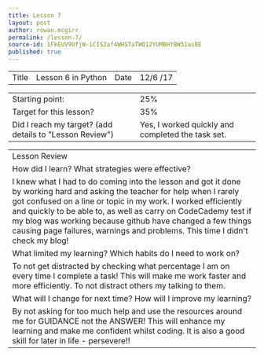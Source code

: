 ```yaml
---
title: Lesson 7
layout: post
author: rowan.mcgirr
permalink: /lesson-7/
source-id: 1FkEUV9UfjW-iCIS2af4WHSTaTWQ12YUMBHYBW31asBE
published: true
---
```

<table>
  <tr>
    <td>Title</td>
    <td>Lesson 6 in Python</td>
    <td>Date</td>
    <td>12/6
/17</td>
  </tr>
</table>


<table>
  <tr>
    <td>Starting point:</td>
    <td>25%</td>
  </tr>
  <tr>
    <td>Target for this lesson?</td>
    <td>35%</td>
  </tr>
  <tr>
    <td>Did I reach my target? 
(add details to "Lesson Review")</td>
    <td>Yes, I worked quickly and completed the task set.</td>
  </tr>
</table>


<table>
  <tr>
    <td>Lesson Review</td>
  </tr>
  <tr>
    <td>How did I learn? What strategies were effective? </td>
  </tr>
  <tr>
    <td>I knew what I had to do coming into the lesson and got it done by working hard and asking the teacher for help when I rarely got confused on a line or topic in my work. I worked efficiently and quickly to be able to, as well as carry on CodeCademy test if my blog was working because github have changed a few things causing page failures, warnings and problems.
This time I didn't check my blog!</td>
  </tr>
  <tr>
    <td>What limited my learning? Which habits do I need to work on?</td>
  </tr>
  <tr>
    <td>To not get distracted by checking what percentage I am on every time I complete a task! This will make me work faster and more efficiently. To not distract others my talking to them.</td>
  </tr>
  <tr>
    <td>What will I change for next time? How will I improve my learning?</td>
  </tr>
  <tr>
    <td>By not asking for too much help and use the resources around me for GUIDANCE not the ANSWER! This will enhance my learning and make me confident whilst coding. It is also a good skill for later in life - persevere!!      </td>
  </tr>
</table>


